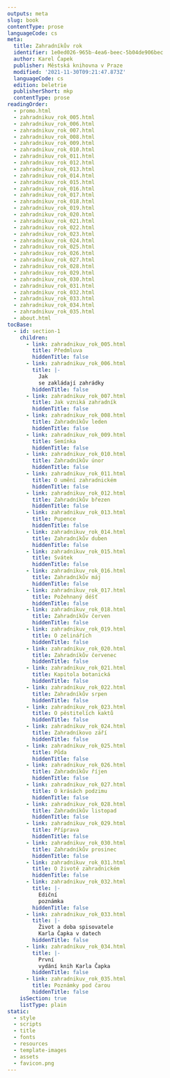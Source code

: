 ```yaml
---
outputs: meta
slug: book
contentType: prose
languageCode: cs
meta:
  title: Zahradníkův rok
  identifier: 1e0ed026-965b-4ea6-beec-5b04de906bec
  author: Karel Čapek
  publisher: Městská knihovna v Praze
  modified: '2021-11-30T09:21:47.873Z'
  languageCode: cs
  edition: beletrie
  publisherShort: mkp
  contentType: prose
readingOrder:
  - promo.html
  - zahradnikuv_rok_005.html
  - zahradnikuv_rok_006.html
  - zahradnikuv_rok_007.html
  - zahradnikuv_rok_008.html
  - zahradnikuv_rok_009.html
  - zahradnikuv_rok_010.html
  - zahradnikuv_rok_011.html
  - zahradnikuv_rok_012.html
  - zahradnikuv_rok_013.html
  - zahradnikuv_rok_014.html
  - zahradnikuv_rok_015.html
  - zahradnikuv_rok_016.html
  - zahradnikuv_rok_017.html
  - zahradnikuv_rok_018.html
  - zahradnikuv_rok_019.html
  - zahradnikuv_rok_020.html
  - zahradnikuv_rok_021.html
  - zahradnikuv_rok_022.html
  - zahradnikuv_rok_023.html
  - zahradnikuv_rok_024.html
  - zahradnikuv_rok_025.html
  - zahradnikuv_rok_026.html
  - zahradnikuv_rok_027.html
  - zahradnikuv_rok_028.html
  - zahradnikuv_rok_029.html
  - zahradnikuv_rok_030.html
  - zahradnikuv_rok_031.html
  - zahradnikuv_rok_032.html
  - zahradnikuv_rok_033.html
  - zahradnikuv_rok_034.html
  - zahradnikuv_rok_035.html
  - about.html
tocBase:
  - id: section-1
    children:
      - link: zahradnikuv_rok_005.html
        title: Předmluva
        hiddenTitle: false
      - link: zahradnikuv_rok_006.html
        title: |-
          Jak
          se zakládají zahrádky
        hiddenTitle: false
      - link: zahradnikuv_rok_007.html
        title: Jak vzniká zahradník
        hiddenTitle: false
      - link: zahradnikuv_rok_008.html
        title: Zahradníkův leden
        hiddenTitle: false
      - link: zahradnikuv_rok_009.html
        title: Semínka
        hiddenTitle: false
      - link: zahradnikuv_rok_010.html
        title: Zahradníkův únor
        hiddenTitle: false
      - link: zahradnikuv_rok_011.html
        title: O umění zahradnickém
        hiddenTitle: false
      - link: zahradnikuv_rok_012.html
        title: Zahradníkův březen
        hiddenTitle: false
      - link: zahradnikuv_rok_013.html
        title: Pupence
        hiddenTitle: false
      - link: zahradnikuv_rok_014.html
        title: Zahradníkův duben
        hiddenTitle: false
      - link: zahradnikuv_rok_015.html
        title: Svátek
        hiddenTitle: false
      - link: zahradnikuv_rok_016.html
        title: Zahradníkův máj
        hiddenTitle: false
      - link: zahradnikuv_rok_017.html
        title: Požehnaný déšť
        hiddenTitle: false
      - link: zahradnikuv_rok_018.html
        title: Zahradníkův červen
        hiddenTitle: false
      - link: zahradnikuv_rok_019.html
        title: O zelinářích
        hiddenTitle: false
      - link: zahradnikuv_rok_020.html
        title: Zahradníkův červenec
        hiddenTitle: false
      - link: zahradnikuv_rok_021.html
        title: Kapitola botanická
        hiddenTitle: false
      - link: zahradnikuv_rok_022.html
        title: Zahradníkův srpen
        hiddenTitle: false
      - link: zahradnikuv_rok_023.html
        title: O pěstitelích kaktů
        hiddenTitle: false
      - link: zahradnikuv_rok_024.html
        title: Zahradníkovo září
        hiddenTitle: false
      - link: zahradnikuv_rok_025.html
        title: Půda
        hiddenTitle: false
      - link: zahradnikuv_rok_026.html
        title: Zahradníkův říjen
        hiddenTitle: false
      - link: zahradnikuv_rok_027.html
        title: O krásách podzimu
        hiddenTitle: false
      - link: zahradnikuv_rok_028.html
        title: Zahradníkův listopad
        hiddenTitle: false
      - link: zahradnikuv_rok_029.html
        title: Příprava
        hiddenTitle: false
      - link: zahradnikuv_rok_030.html
        title: Zahradníkův prosinec
        hiddenTitle: false
      - link: zahradnikuv_rok_031.html
        title: O životě zahradnickém
        hiddenTitle: false
      - link: zahradnikuv_rok_032.html
        title: |-
          Ediční
          poznámka
        hiddenTitle: false
      - link: zahradnikuv_rok_033.html
        title: |-
          Život a doba spisovatele
          Karla Čapka v datech
        hiddenTitle: false
      - link: zahradnikuv_rok_034.html
        title: |-
          První
          vydání knih Karla Čapka
        hiddenTitle: false
      - link: zahradnikuv_rok_035.html
        title: Poznámky pod čarou
        hiddenTitle: false
    isSection: true
    listType: plain
static:
  - style
  - scripts
  - title
  - fonts
  - resources
  - template-images
  - assets
  - favicon.png
---
```

